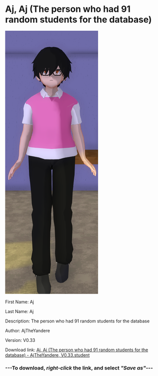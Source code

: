 # Aj, Aj (The person who had 91 random students for the database)

<img src = "https://raw.githubusercontent.com/Arbiter1223/Daigaku-Gurashi-Custom-Students/master/Students/Files/Aj%2C%20Aj%20(The%20person%20who%20had%2091%20random%20students%20for%20the%20database).png">

First Name: Aj

Last Name: Aj

Description: The person who had 91 random students for the database

Author: AjTheYandere

Version: V0.33

Download link: <a href="https://raw.githubusercontent.com/Arbiter1223/Daigaku-Gurashi-Custom-Students/master/Students/Files/Aj%2C%20Aj%20(The%20person%20who%20had%2091%20random%20students%20for%20the%20database)%20-%20AjTheYandere%2C%20V0.33.student">Aj, Aj (The person who had 91 random students for the database) - AjTheYandere, V0.33.student</a>

### ---**To download, _right-click_ the link, and select _"Save as"_**---
